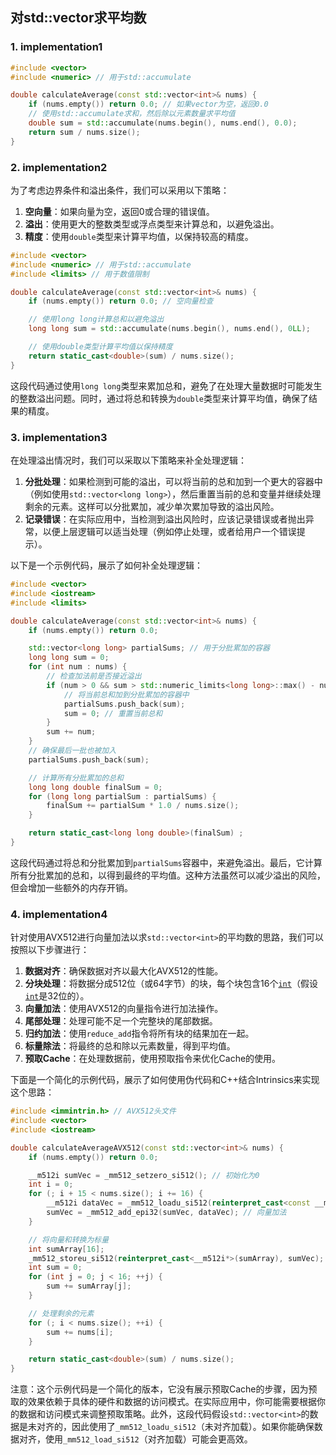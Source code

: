 ## 对std::vector<int>求平均数

### 1. implementation1

```cpp
#include <vector>
#include <numeric> // 用于std::accumulate

double calculateAverage(const std::vector<int>& nums) {
    if (nums.empty()) return 0.0; // 如果vector为空，返回0.0
    // 使用std::accumulate求和，然后除以元素数量求平均值
    double sum = std::accumulate(nums.begin(), nums.end(), 0.0);
    return sum / nums.size();
}
```

### 2. implementation2

为了考虑边界条件和溢出条件，我们可以采用以下策略：

1. **空向量**：如果向量为空，返回0或合理的错误值。
2. **溢出**：使用更大的整数类型或浮点类型来计算总和，以避免溢出。
3. **精度**：使用`double`类型来计算平均值，以保持较高的精度。

```cpp
#include <vector>
#include <numeric> // 用于std::accumulate
#include <limits> // 用于数值限制

double calculateAverage(const std::vector<int>& nums) {
    if (nums.empty()) return 0.0; // 空向量检查

    // 使用long long计算总和以避免溢出
    long long sum = std::accumulate(nums.begin(), nums.end(), 0LL);

    // 使用double类型计算平均值以保持精度
    return static_cast<double>(sum) / nums.size();
}
```

这段代码通过使用`long long`类型来累加总和，避免了在处理大量数据时可能发生的整数溢出问题。同时，通过将总和转换为`double`类型来计算平均值，确保了结果的精度。

### 3. implementation3

在处理溢出情况时，我们可以采取以下策略来补全处理逻辑：

1. **分批处理**：如果检测到可能的溢出，可以将当前的总和加到一个更大的容器中（例如使用`std::vector<long long>`），然后重置当前的总和变量并继续处理剩余的元素。这样可以分批累加，减少单次累加导致的溢出风险。
2. **记录错误**：在实际应用中，当检测到溢出风险时，应该记录错误或者抛出异常，以便上层逻辑可以适当处理（例如停止处理，或者给用户一个错误提示）。

以下是一个示例代码，展示了如何补全处理逻辑：

```cpp
#include <vector>
#include <iostream>
#include <limits>

double calculateAverage(const std::vector<int>& nums) {
    if (nums.empty()) return 0.0;

    std::vector<long long> partialSums; // 用于分批累加的容器
    long long sum = 0;
    for (int num : nums) {
        // 检查加法前是否接近溢出
        if (num > 0 && sum > std::numeric_limits<long long>::max() - num) {
            // 将当前总和加到分批累加的容器中
            partialSums.push_back(sum);
            sum = 0; // 重置当前总和
        }
        sum += num;
    }
    // 确保最后一批也被加入
    partialSums.push_back(sum);

    // 计算所有分批累加的总和
    long long double finalSum = 0;
    for (long long partialSum : partialSums) {
        finalSum += partialSum * 1.0 / nums.size();
    }

    return static_cast<long long double>(finalSum) ;
}
```

这段代码通过将总和分批累加到`partialSums`容器中，来避免溢出。最后，它计算所有分批累加的总和，以得到最终的平均值。这种方法虽然可以减少溢出的风险，但会增加一些额外的内存开销。

### 4. implementation4

针对使用AVX512进行向量加法以求`std::vector<int>`的平均数的思路，我们可以按照以下步骤进行：

1. **数据对齐**：确保数据对齐以最大化AVX512的性能。
2. **分块处理**：将数据分成512位（或64字节）的块，每个块包含16个[`int`](command:_github.copilot.openSymbolFromReferences?%5B%7B%22%24mid%22%3A1%2C%22path%22%3A%22%2Fhome%2Fmarco%2F0_codeRepo%2F1_notes%2F0_cpp%2F0_notes%2F2_others%2F11_vectorSumUp.md%22%2C%22scheme%22%3A%22file%22%7D%2C%7B%22line%22%3A0%2C%22character%22%3A0%7D%5D "1_notes/0_cpp/0_notes/2_others/11_vectorSumUp.md")（假设[`int`](command:_github.copilot.openSymbolFromReferences?%5B%7B%22%24mid%22%3A1%2C%22path%22%3A%22%2Fhome%2Fmarco%2F0_codeRepo%2F1_notes%2F0_cpp%2F0_notes%2F2_others%2F11_vectorSumUp.md%22%2C%22scheme%22%3A%22file%22%7D%2C%7B%22line%22%3A0%2C%22character%22%3A0%7D%5D "1_notes/0_cpp/0_notes/2_others/11_vectorSumUp.md")是32位的）。
3. **向量加法**：使用AVX512的向量指令进行加法操作。
4. **尾部处理**：处理可能不足一个完整块的尾部数据。
5. **归约加法**：使用`reduce_add`指令将所有块的结果加在一起。
6. **标量除法**：将最终的总和除以元素数量，得到平均值。
7. **预取Cache**：在处理数据前，使用预取指令来优化Cache的使用。

下面是一个简化的示例代码，展示了如何使用伪代码和C++结合Intrinsics来实现这个思路：

```cpp
#include <immintrin.h> // AVX512头文件
#include <vector>
#include <iostream>

double calculateAverageAVX512(const std::vector<int>& nums) {
    if (nums.empty()) return 0.0;

    __m512i sumVec = _mm512_setzero_si512(); // 初始化为0
    int i = 0;
    for (; i + 15 < nums.size(); i += 16) {
        __m512i dataVec = _mm512_loadu_si512(reinterpret_cast<const __m512i*>(&nums[i])); // 加载数据
        sumVec = _mm512_add_epi32(sumVec, dataVec); // 向量加法
    }

    // 将向量和转换为标量
    int sumArray[16];
    _mm512_storeu_si512(reinterpret_cast<__m512i*>(sumArray), sumVec);
    int sum = 0;
    for (int j = 0; j < 16; ++j) {
        sum += sumArray[j];
    }

    // 处理剩余的元素
    for (; i < nums.size(); ++i) {
        sum += nums[i];
    }

    return static_cast<double>(sum) / nums.size();
}
```

注意：这个示例代码是一个简化的版本，它没有展示预取Cache的步骤，因为预取的效果依赖于具体的硬件和数据的访问模式。在实际应用中，你可能需要根据你的数据和访问模式来调整预取策略。此外，这段代码假设`std::vector<int>`的数据是未对齐的，因此使用了`_mm512_loadu_si512`（未对齐加载）。如果你能确保数据对齐，使用`_mm512_load_si512`（对齐加载）可能会更高效。
